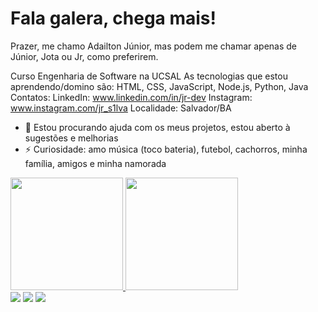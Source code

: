 # Fala galera, chega mais!

Prazer, me chamo Adailton Júnior, mas podem me chamar apenas de Júnior, Jota ou Jr, como preferirem.

Curso Engenharia de Software na UCSAL
As tecnologias que estou aprendendo/domino são: HTML, CSS, JavaScript, Node.js, Python, Java
Contatos:
LinkedIn: www.linkedin.com/in/jr-dev
Instagram: www.instagram.com/jr_s1lva
Localidade: Salvador/BA

- 🤔 Estou procurando ajuda com os meus projetos, estou aberto à sugestões e melhorias
- ⚡ Curiosidade: amo música (toco bateria), futebol, cachorros, minha família, amigos e minha namorada

<div>
<a href="https://github.com/jrs1lva">
<img loading="lazy" height="180em" src="https://github-readme-stats.vercel.app/api/top-langs/?username=jrs1lva&layout=compact&langs_count=7&theme=dracula"/>
<img loading="lazy" height="180em" src="https://github-readme-stats.vercel.app/api?username=jrs1lva&show_icons=true&theme=dracula&include_all_commits=true&count_private=true"/>
</div>

<div>
<a href="https://instagram.com/jr_s1lva" target="_blank"><img loading="lazy" src="https://img.shields.io/badge/-Instagram-%23E4405F?style=for-the-badge&logo=instagram&logoColor=white" target="_blank"></a>
<a href="https://www.linkedin.com/in/jr-dev" target="_blank"><img loading="lazy" src="https://img.shields.io/badge/-LinkedIn-%230077B5?style=for-the-badge&logo=linkedin&logoColor=white" target="_blank"></a>
<a href = "mailto:contato@adailtonjunior0604@gmail.com"><img loading="lazy" src="https://img.shields.io/badge/Gmail-D14836?style=for-the-badge&logo=gmail&logoColor=white" target="_blank"></a>
</div>
